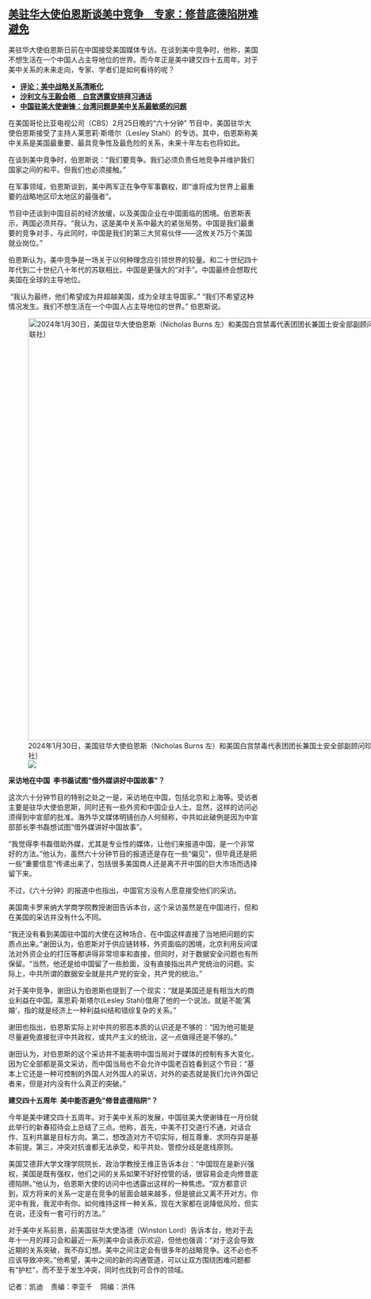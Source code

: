 <!--1709061600000-->
[美驻华大使伯恩斯谈美中竞争　专家：修昔底德陷阱难避免](https://www.rfa.org/mandarin/yataibaodao/junshiwaijiao/kw-02272024125624.html)
------

<p>美驻华大使伯恩斯日前在中国接受美国媒体专访。在谈到美中竞争时，他称，美国不想生活在一个中国人占主导地位的世界。而今年正是美中建交四十五周年。对于美中关系的未来走向，专家、学者们是如何看待的呢？</p><ul><li><a href="https://www.rfa.org/mandarin/pinglun/chengxiaonong/cxn-02262024195336.html"><strong>评论：美中战略关系清晰化</strong></a></li><li><strong><a href="https://www.rfa.org/mandarin/yataibaodao/junshiwaijiao/hcm1-01292024031250.html">沙利文与王毅会晤　白宫透露安排拜习通话</a></strong></li><li><strong><a href="https://www.rfa.org/mandarin/Xinwen/5-01102024140734.html">中国驻美大使谢锋：台湾问题是美中关系最敏感的问题</a></strong></li></ul><p><span style="font-weight: 400;">在</span><span style="font-weight: 400;">美国哥伦比亚电视公司（CBS）2月25日晚的“六十分钟” 节目中，美国驻华大使伯恩斯接受了主持人莱思莉·斯塔尔（Lesley Stahl）的专访。其中，伯恩斯称美中关系是美国最重要、最具竞争性及最危险的关系，未来十年左右也将如此。</span></p><p><span style="font-weight: 400;">在谈到美中竞争时，伯恩斯说：“我们要竞争。我们必须负责任地竞争并维护我们国家之间的和平。但我们也必须接触。”</span></p><p><span style="font-weight: 400;">在军事领域，伯恩斯谈到，美中两军正在争夺军事霸权，即“谁将成为世界上最重要的战略地区印太地区的最强者”。</span></p><p><span style="font-weight: 400;">节目中还谈到中国目前的经济放缓，以及美国企业在中国面临的困境。伯恩斯表示，两国必须共存。“我认为，这是美中关系中最大的紧张局势。中国是我们最重要的竞争对手，与此同时，中国是我们的第三大贸易伙伴——这攸关75万个美国就业岗位。”</span></p><p><span style="font-weight: 400;">伯恩斯认为，美中竞争是一场关于以何种理念应引领世界的较量。和二十世纪四十年代到二十世纪八十年代的苏联相比，中国是更强大的“对手”。中国最终会想取代美国在全球的主导地位。</span></p><p><span style="font-weight: 400;"> “我认为最终，他们希望成为并超越美国，成为全球主导国家。” “我们不希望这种情况发生。我们不想生活在一个中国人占主导地位的世界。” 伯恩斯说。</span></p><p><span style="font-weight: 400;"><figure class="image-richtext image-inline captioned" style="width:1280px;"><img alt='2024年1月30日，美国驻华大使伯恩斯（Nicholas Burns 左）和美国白宫禁毒代表团团长兼国土安全部副顾问珍·达斯卡尔（Jen Daskal 右）在北京钓鱼台国宾馆出席"中美禁毒合作工作组启动仪式"。（美联社）' height="853" src="https://www.rfa.org/mandarin/yataibaodao/junshiwaijiao/kw-02272024125624.html/ap24030399759413.jpg/@@images/dde98454-2835-4452-aa19-3196a9116066.jpeg" title="AP24030399759413.jpg" width="1280"/><figcaption class="image-caption">2024年1月30日，美国驻华大使伯恩斯（Nicholas Burns 左）和美国白宫禁毒代表团团长兼国土安全部副顾问珍·达斯卡尔（Jen Daskal 右）在北京钓鱼台国宾馆出席"中美禁毒合作工作组启动仪式"。（美联社）</figcaption><small></small><div id="zoomattribute"><a data-caption='2024年1月30日，美国驻华大使伯恩斯（Nicholas Burns 左）和美国白宫禁毒代表团团长兼国土安全部副顾问珍·达斯卡尔（Jen Daskal 右）在北京钓鱼台国宾馆出席"中美禁毒合作工作组启动仪式"。（美联社）' data-fancybox="" href="https://www.rfa.org/mandarin/yataibaodao/junshiwaijiao/kw-02272024125624.html/ap24030399759413.jpg" id="single_image" title='2024年1月30日，美国驻华大使伯恩斯（Nicholas Burns 左）和美国白宫禁毒代表团团长兼国土安全部副顾问珍·达斯卡尔（Jen Daskal 右）在北京钓鱼台国宾馆出席"中美禁毒合作工作组启动仪式"。（美联社）'><img src="/++plone++rfa-resources/img/icon-zoom.png"/></a></div></figure></span></p><p><b>采访地在中国  </b><b>李书磊试图"借外媒讲好中国故事"？</b></p><p><span style="font-weight: 400;">这次六十分钟节目的特别之处之一是，采访地在中国，包括北京和上海等。受访者主要是</span><span style="font-weight: 400;">驻华大使伯恩斯，同时还有一些外资和中国企业人士。显然，这样的访问必须得到中宣部的批准。海外华文媒体明镜创办人何频称，中共如此破例是因为中宣部部长李书磊想试图“借外媒讲好中国故事”。</span></p><p><span style="font-weight: 400;">“我觉得李书磊借助外媒，尤其是专业性的媒体，让他们来报道中国，是一个非常好的方法。”他认为，虽然六十分钟节目的报道还是存在一些“偏见”，但毕竟还是把一些“重要信息”传递出来了，包括很多美国商人还是离不开中国的巨大市场而选择留下来。</span></p><p><span style="font-weight: 400;">不过，《六十分钟》的报道中也指出，中国官方没有人愿意接受他们的采访。</span></p><p><span style="font-weight: 400;">美国南卡罗来纳大学商学院教授</span><span style="font-weight: 400;">谢田告诉本台，这个采访虽然是在中国进行，但和在美国的采访并没有什么不同。</span></p><p><span style="font-weight: 400;">“我还没有看到美国驻中国的大使在这种场合、在中国这样直接了当地把问题的实质点出来。”谢田认为，伯恩斯对于供应链转移，外资面临的困境，北京利用反间谍法对外资企业的打压等都讲得非常坦率和直接，但同时，对于数据安全问题也有所保留。“当然，他还是给中国留了一些脸面，没有直接指出共产党统治的问题。实际上，中共所谓的数据安全就是共产党的安全，共产党的统治。”</span></p><p><span style="font-weight: 400;">对于美中竞争，谢田认为伯恩斯也提到了一个现实：“就是美国还是有相当大的商业利益在中国。莱思莉·斯塔尔(Lesley Stahl)借用了他的一个说法，就是不能‘离婚’，指的就是经济上一种利益纠结和错综复杂的关系。”</span></p><p><span style="font-weight: 400;">谢田也指出，伯恩斯实际上对中共的邪恶本质的认识还是不够的：“因为他可能是尽量避免直接批评中共政权，或共产主义的统治，这一点做得还是不够的。”</span></p><p><span style="font-weight: 400;">谢田认为，对伯恩斯的这个采访并不能表明中国当局对于媒体的控制有多大变化，因为它全部都是英文采访，而中国当局也不会允许中国老百姓看到这个节目：“基本上它还是一种可控制的外国人对外国人的采访，对外的姿态就是我们允许外国记者来，但是对内没有什么真正的突破。”</span></p><p><b>建交四十五周年  美中能否避免"修昔</b><b>底德陷阱"？</b></p><p><span style="font-weight: 400;">今年是美中建交四十五周年。对于美中关系的发展，中国驻美大使谢锋在一月份就此举行的新春招待会上总结了三点。他称，首先，中美不打交道行不通，对话合作、互利共赢是目标方向。第二，想改造对方不切实际，相互尊重、求同存异是基本前提。第三，冲突对抗谁都无法承受，和平共处、管控分歧是底线原则。</span></p><p><span style="font-weight: 400;">美国艾德菲大学文理学院院长、政治学教授</span><span style="font-weight: 400;">王维正告诉本台：“中国现在是新兴强权，美国是既有强权，他们之间的关系如果不好好控管的话，很容易会走向修昔底德陷阱。</span><span style="font-weight: 400;">”他认为，伯恩斯大使的访问中也透露出这样的一种焦虑。“双方都意识到，双方将来的关系一定是在竞争的层面会越来越多，但是彼此又离不开对方。你泥中有我，我泥中有你。如何维持这样一种关系，现在大家都在说降低风险，但实在说，还没有一套可行的方法。”</span></p><p><span style="font-weight: 400;">对于美中关系前景，前美国驻华大使洛德（Winston Lord）告诉本台，他对于去年十一月的拜习会和最近一系列美中会谈表示欢迎，但他也强调：“对于这会导致近期的关系突破，我不存幻想。美中之间注定会有很多年的战略竞争。这不必也不应该导致冲突。”他希望，美中之间的新的沟通管道，可以让双方围绕困难问题都有“护栏”，而不至于发生冲突，同时也找到可合作的领域。</span></p><p><span style="font-weight: 400;">记者：凯迪    责编：李亚千    网编：洪伟 <br/></span></p><p></p>
